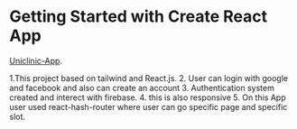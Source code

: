 # Getting Started with Create React App
[Uniclinic-App](https://uniclinic-app.web.app/).

1.This project based on tailwind and React.js.
2. User can login with google and facebook and also can create an account
3. Authentication system created and interect with firebase.
4. this is also responsive
5. On this App user used react-hash-router where user can go specific page and specific slot.
